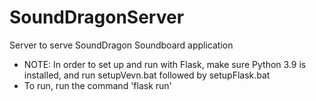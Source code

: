 # SoundDragonServer
Server to serve SoundDragon Soundboard application

- NOTE: In order to set up and run with Flask, make sure Python 3.9 is installed, and run setupVevn.bat followed by setupFlask.bat
- To run, run the command 'flask run'
